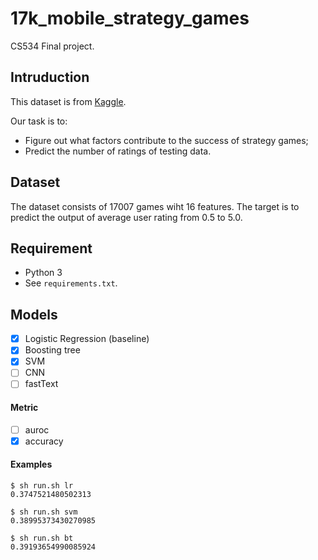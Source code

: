 # 17k_mobile_strategy_games
CS534 Final project.

## Intruduction
This dataset is from [Kaggle](https://www.kaggle.com/tristan581/17k-apple-app-store-strategy-games). 

Our task is to:
* Figure out what factors contribute to the success of strategy games;
* Predict the number of ratings of testing data.
       
## Dataset
The dataset consists of 17007 games wiht 16 features. The target is to predict the output of average user rating from 0.5 to 5.0.


## Requirement
* Python 3
* See `requirements.txt`.

## Models
- [x] Logistic Regression (baseline)
- [x] Boosting tree
- [x] SVM
- [ ] CNN
- [ ] fastText

#### Metric
- [ ] auroc
- [x] accuracy

#### Examples
```shell
$ sh run.sh lr
0.3747521480502313

$ sh run.sh svm
0.38995373430270985

$ sh run.sh bt
0.39193654990085924
```


